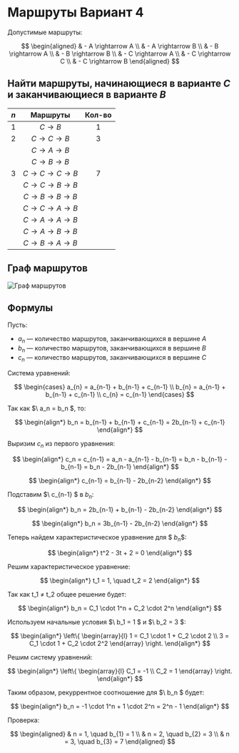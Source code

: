 # Маршруты Вариант 4

Допустимые маршруты:

$$
\begin{aligned}
& - A \rightarrow A \\
& - A \rightarrow B \\
& - B \rightarrow A \\
& - B \rightarrow B \\
& - C \rightarrow A \\
& - C \rightarrow C \\
& - C \rightarrow B
\end{aligned}
$$

## Найти маршруты, начинающиеся в варианте $C$ и заканчивающиеся в варианте $B$

| $n$ | Маршруты                      | Кол-во |
| :---: | :----------------------------: | :---: |
| 1    | $C \rightarrow B$             | 1     |
| 2    | $C \rightarrow C \rightarrow B$ | 3     |
|      | $C \rightarrow A \rightarrow B$ |       |
|      | $C \rightarrow B \rightarrow B$ |       |
| 3    | $C \rightarrow C \rightarrow C \rightarrow B$ |  7    |
|      | $C \rightarrow C \rightarrow B \rightarrow B$ |       |
|      | $C \rightarrow B \rightarrow B \rightarrow B$ |       |
|      | $C \rightarrow C \rightarrow A \rightarrow B$ |       |
|      | $C \rightarrow A \rightarrow A \rightarrow B$ |       |
|      | $C \rightarrow A \rightarrow B \rightarrow B$ |       |
|      | $C \rightarrow B \rightarrow A \rightarrow B$ |       |

## Граф маршрутов

![Граф маршрутов](https://i.ibb.co/9hNmvXZ/2024-12-04-160028.png)

## Формулы

Пусть:
- $a_{n}$ — количество маршрутов, заканчивающихся в вершине $A$
- $b_{n}$ — количество маршрутов, заканчивающихся в вершине $B$
- $c_{n}$ — количество маршрутов, заканчивающихся в вершине $C$

Система уравнений:

$$
\begin{cases}
a_{n} = a_{n-1} + b_{n-1} + c_{n-1} \\
b_{n} = a_{n-1} + b_{n-1} + c_{n-1} \\
c_{n} = c_{n-1}
\end{cases}
$$

Так как $\ a_n = b_n \$, то:

$$
\begin{align*}
b_n = b_{n-1} + b_{n-1} + c_{n-1} = 2b_{n-1} + c_{n-1}
\end{align*}
$$


Выризим $c_{n}$ из первого уравнения:


$$
\begin{align*}
c_n = c_{n-1} = a_n - a_{n-1} - b_{n-1} = b_n - b_{n-1} - b_{n-1} = b_n - 2b_{n-1}
\end{align*}
$$

$$
\begin{align*}
c_{n-1} = b_{n-1} - 2b_{n-2}
\end{align*}
$$

Подставим $\ с_{n-1} \$ в $b_{n}$:

$$
\begin{align*}
b_n = 2b_{n-1} + b_{n-1} - 2b_{n-2}
\end{align*}
$$

$$
\begin{align*}
b_n = 3b_{n-1} - 2b_{n-2}
\end{align*}
$$

Теперь найдем характеристическое уравнение для $$\ b_n \$$:

$$
\begin{align*}
t^2 - 3t + 2 = 0
\end{align*}
$$

Решим характеристическое уравнение:

$$
\begin{align*}
t_1 = 1, \quad t_2 = 2
\end{align*}
$$

Так как t_1 ≠ t_2 общее решение будет:

$$
\begin{align*}
b_n = C_1 \cdot 1^n + C_2 \cdot 2^n
\end{align*}
$$

Используем начальные условия $\ b_1 = 1 \$ и $\ b_2 = 3 \$:

$$
\begin{align*}
\left\{
\begin{array}{l}
1 = C_1 \cdot 1 + C_2 \cdot 2 \\
3 = C_1 \cdot 1 + C_2 \cdot 2^2
\end{array}
\right.
\end{align*}
$$

Решим систему уравнений:

$$
\begin{align*}
\left\{
\begin{array}{l}
C_1 = -1 \\
C_2 = 1
\end{array}
\right.
\end{align*}
$$

Таким образом, рекуррентное соотношение для $\ b_n \$ будет:

$$
\begin{align*}
b_n = -1 \cdot 1^n + 1 \cdot 2^n = 2^n - 1
\end{align*}
$$

Проверка:

$$
\begin{aligned}
& n = 1, \quad b_{1} = 1 \\
& n = 2, \quad b_{2} = 3 \\
& n = 3, \quad b_{3} = 7
\end{aligned}
$$
